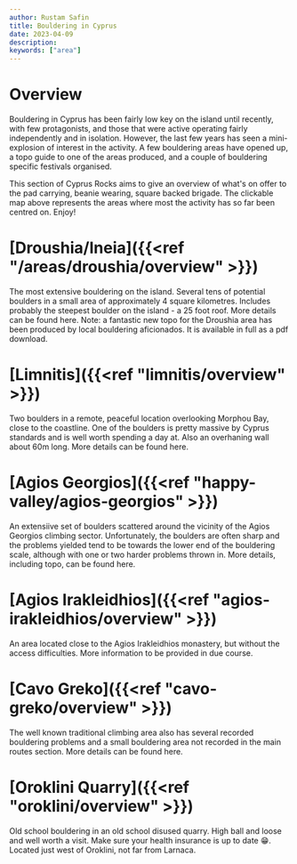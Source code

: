 ```yaml
---
author: Rustam Safin
title: Bouldering in Cyprus
date: 2023-04-09
description:
keywords: ["area"]
---
```


# Overview

Bouldering in Cyprus has been fairly low key on the island until recently, with few protagonists, and those that were active operating fairly independently and in isolation. However, the last few years has seen a mini-explosion of interest in the activity. A few bouldering areas have opened up, a topo guide to one of the areas produced, and a couple of bouldering specific festivals organised.

This section of Cyprus Rocks aims to give an overview of what's on offer to the pad carrying, beanie wearing, square backed brigade. The clickable map above represents the areas where most the activity has so far been centred on. Enjoy!

# [Droushia/Ineia]({{<ref "/areas/droushia/overview" >}})

The most extensive bouldering on the island. Several tens of potential boulders in a small area of approximately 4 square kilometres. Includes probably the steepest boulder on the island - a 25 foot roof. More details can be found here. Note: a fantastic new topo for the Droushia area has been produced by local bouldering aficionados. It is available in full as a pdf download.

# [Limnitis]({{<ref "limnitis/overview" >}})

Two boulders in a remote, peaceful location overlooking Morphou Bay, close to the coastline. One of the boulders is pretty massive by Cyprus standards and is well worth spending a day at. Also an overhaning wall about 60m long. More details can be found here.

# [Agios Georgios]({{<ref "happy-valley/agios-georgios" >}})

An extensiive set of boulders scattered around the vicinity of the Agios Georgios climbing sector. Unfortunately, the boulders are often sharp and the problems yielded tend to be towards the lower end of the bouldering scale, although with one or two harder problems thrown in. More details, including topo, can be found here.

# [Agios Irakleidhios]({{<ref "agios-irakleidhios/overview" >}})

An area located close to the Agios Irakleidhios monastery, but without the access difficulties. More information to be provided in due course.

# [Cavo Greko]({{<ref "cavo-greko/overview" >}})

The well known traditional climbing area also has several recorded bouldering problems and a small bouldering area not recorded in the main routes section. More details can be found here.	

# [Oroklini Quarry]({{<ref "oroklini/overview" >}})

Old school bouldering in an old school disused quarry. High ball and loose and well worth a visit. Make sure your health insurance is up to date 😁. Located just west of Oroklini, not far from Larnaca. 

